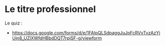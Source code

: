# Le titre professionnel

Le quiz :
- https://docs.google.com/forms/d/e/1FAIpQLSdpaggJuJpFcRVvTvzAzYjUjn8_UZlXWfdHBbdDQT7rpjSF-g/viewform


